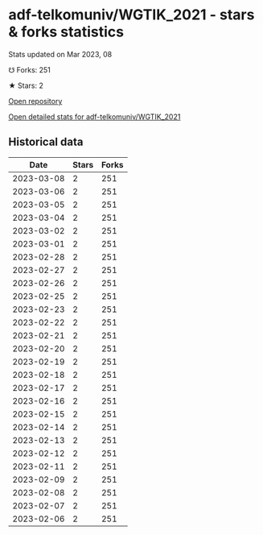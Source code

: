 # adf-telkomuniv/WGTIK_2021 - stars & forks statistics

Stats updated on Mar 2023, 08

☋ Forks: 251

★ Stars: 2

[Open repository](https://github.com/adf-telkomuniv/WGTIK_2021)

[Open detailed stats for adf-telkomuniv/WGTIK_2021](https://reviewgithub.com/rep/adf-telkomuniv/WGTIK_2021)

## Historical data
| Date | Stars | Forks |
|------|-------|-------|
| 2023-03-08 | 2 | 251 | 
| 2023-03-06 | 2 | 251 | 
| 2023-03-05 | 2 | 251 | 
| 2023-03-04 | 2 | 251 | 
| 2023-03-02 | 2 | 251 | 
| 2023-03-01 | 2 | 251 | 
| 2023-02-28 | 2 | 251 | 
| 2023-02-27 | 2 | 251 | 
| 2023-02-26 | 2 | 251 | 
| 2023-02-25 | 2 | 251 | 
| 2023-02-23 | 2 | 251 | 
| 2023-02-22 | 2 | 251 | 
| 2023-02-21 | 2 | 251 | 
| 2023-02-20 | 2 | 251 | 
| 2023-02-19 | 2 | 251 | 
| 2023-02-18 | 2 | 251 | 
| 2023-02-17 | 2 | 251 | 
| 2023-02-16 | 2 | 251 | 
| 2023-02-15 | 2 | 251 | 
| 2023-02-14 | 2 | 251 | 
| 2023-02-13 | 2 | 251 | 
| 2023-02-12 | 2 | 251 | 
| 2023-02-11 | 2 | 251 | 
| 2023-02-09 | 2 | 251 | 
| 2023-02-08 | 2 | 251 | 
| 2023-02-07 | 2 | 251 | 
| 2023-02-06 | 2 | 251 | 

